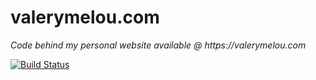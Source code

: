 valerymelou.com
===============

_Code behind my personal website available @ https://valerymelou.com_

[![Build Status](https://travis-ci.org/valerymelou/valerymelou.svg?branch=develop)](https://travis-ci.org/valerymelou/valerymelou) 
